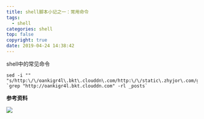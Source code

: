 ```yaml
---
title: shell脚本小记之一：常用命令
tags:
  - shell
categories: shell
top: false
copyright: true
date: 2019-04-24 14:38:42
---
```

shell中的常见命令
<!--more-->
```shell
sed -i "" "s/http:\/\/oankigr4l\.bkt\.clouddn\.com/http:\/\/static\.zhyjor\.com/g" `grep "http://oankigr4l.bkt.clouddn.com" -rl _posts`
```
**参考资料**
[]()

![](http://static.zhyjor.com/wexin.png)